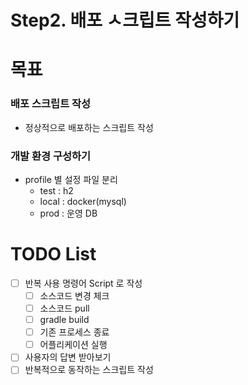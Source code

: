 # Step2. 배포 ㅅ크립트 작성하기

# 목표

### 배포 스크립트 작성

- 정상적으로 배포하는 스크립트 작성

### 개발 환경 구성하기

- profile 별 설정 파일 분리
    - test : h2
    - local : docker(mysql)
    - prod : 운영 DB

# TODO List

- [ ] 반복 사용 명령어 Script 로 작성
  - [ ] 소스코드 변경 체크
  - [ ] 소스코드 pull
  - [ ] gradle build
  - [ ] 기존 프로세스 종료
  - [ ] 어플리케이션 실행
- [ ] 사용자의 답변 받아보기
- [ ] 반복적으로 동작하는 스크립트 작성